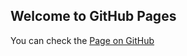 ## Welcome to GitHub Pages


You can check the [Page on GitHub](https://loundgy.github.io/scooter-calc/index.html)
